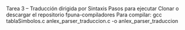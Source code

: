 Tarea 3 – Traducción dirigida por Sintaxis
Pasos para ejecutar
Clonar o descargar el repositorio fpuna-compiladores
Para compilar: gcc tablaSimbolos.c anlex_parser_traduccion.c -o anlex_parser_traduccion
